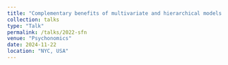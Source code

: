 ```yaml
---
title: "Complementary benefits of multivariate and hierarchical models for identifying individual differences in cognitive control"
collection: talks
type: "Talk"
permalink: /talks/2022-sfn
venue: "Psychonomics"
date: 2024-11-22
location: "NYC, USA"
---
```

